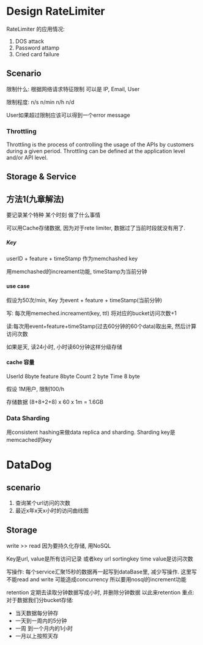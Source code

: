 # Design RateLimiter
RateLimiter 的应用情况:
1. DOS attack
2. Password attamp
3. Cried card failure

## Scenario
限制什么:
根据网络请求特征限制
可以是 IP, Email, User

限制程度:
n/s n/min n/h  n/d

User如果超过限制应该可以得到一个error message

### Throttling
Throttling is the process of controlling the usage of the APIs by customers during a given period. Throttling can be defined at the application level and/or API level.


## Storage & Service

## 方法1(九章解法)
要记录某个特种 某个时刻 做了什么事情

可以用Cache存储数据, 因为对于rete limiter, 数据过了当前时段就没有用了.

##### Key
userID + feature + timeStamp 作为memchashed key

用memchashed的increament功能, timeStamp为当前分钟

#### use case
假设为50次/min, Key 为event + feature + timeStamp(当前分钟)

写: 每次用memeched.increament(key, ttl) 将对应的bucket访问次数+1

读:每次用event+feature+timeStamp(过去60分钟的60个data)取出来, 然后计算访问次数

如果是天, 读24小时, 小时读60分钟这样分级存储

#### cache 容量
UserId 8byte
feature 8byte
Count 2 byte
Time 8 byte

假设 1M用户, 限制100/h

存储数据 (8+8+2+8) x 60 x 1m = 1.6GB

### Data Sharding
用consistent hashing来做data replica and sharding. Sharding key是 memcached的key





# DataDog
## scenario
1. 查询某个url访问的次数
2. 最近x年x天x小时的访问曲线图


## Storage
write >> read 因为要持久化存储, 用NoSQL

Key是url, value是所有访问记录
或者key url sortingkey time value是访问次数

写操作:
每个service汇聚15秒的数据再一起写到dataBase里, 减少写操作.  这里写不能read and write 可能造成concurrency 所以要用nosql的increment功能

retention
定期去读取分钟数据写成小时, 并删除分钟数据 以此来retention
重点:
对于数据我们分bucket存储:

- 当天数据每分钟存
- 一天到一周内的5分钟
- 一周 到一个月内的1小时
- 一月以上按照天存
